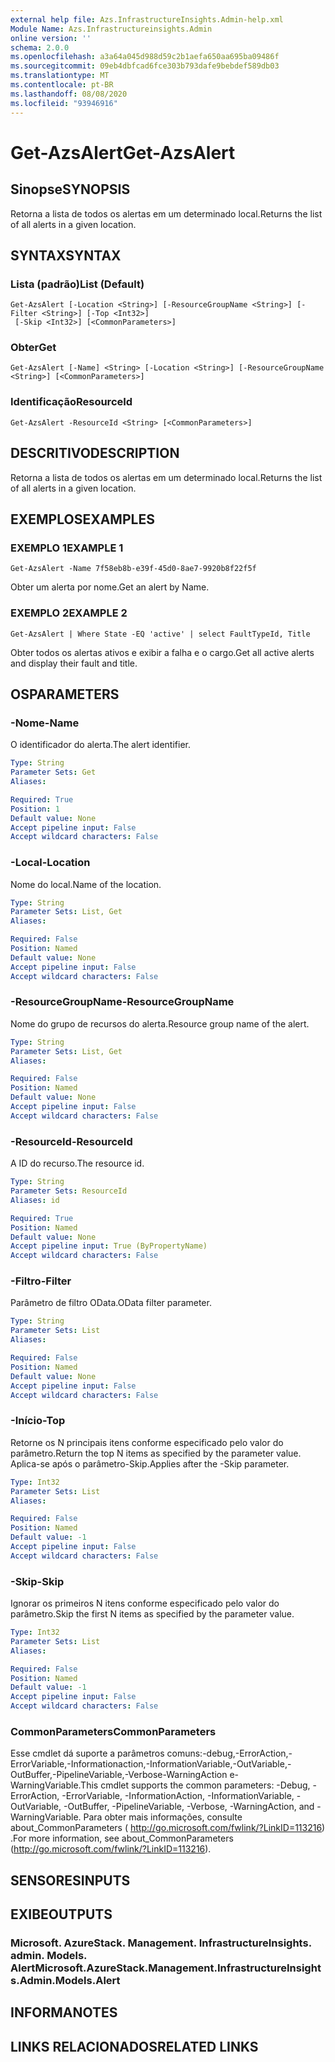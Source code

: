 ```yaml
---
external help file: Azs.InfrastructureInsights.Admin-help.xml
Module Name: Azs.Infrastructureinsights.Admin
online version: ''
schema: 2.0.0
ms.openlocfilehash: a3a64a045d988d59c2b1aefa650aa695ba09486f
ms.sourcegitcommit: 09eb4dbfcad6fce303b793dafe9bebdef589db03
ms.translationtype: MT
ms.contentlocale: pt-BR
ms.lasthandoff: 08/08/2020
ms.locfileid: "93946916"
---
```

# <span data-ttu-id="0613b-101">Get-AzsAlert</span><span class="sxs-lookup"><span data-stu-id="0613b-101">Get-AzsAlert</span></span>

## <span data-ttu-id="0613b-102">Sinopse</span><span class="sxs-lookup"><span data-stu-id="0613b-102">SYNOPSIS</span></span>
<span data-ttu-id="0613b-103">Retorna a lista de todos os alertas em um determinado local.</span><span class="sxs-lookup"><span data-stu-id="0613b-103">Returns the list of all alerts in a given location.</span></span>

## <span data-ttu-id="0613b-104">SYNTAX</span><span class="sxs-lookup"><span data-stu-id="0613b-104">SYNTAX</span></span>

### <span data-ttu-id="0613b-105">Lista (padrão)</span><span class="sxs-lookup"><span data-stu-id="0613b-105">List (Default)</span></span>
```
Get-AzsAlert [-Location <String>] [-ResourceGroupName <String>] [-Filter <String>] [-Top <Int32>]
 [-Skip <Int32>] [<CommonParameters>]
```

### <span data-ttu-id="0613b-106">Obter</span><span class="sxs-lookup"><span data-stu-id="0613b-106">Get</span></span>
```
Get-AzsAlert [-Name] <String> [-Location <String>] [-ResourceGroupName <String>] [<CommonParameters>]
```

### <span data-ttu-id="0613b-107">Identificação</span><span class="sxs-lookup"><span data-stu-id="0613b-107">ResourceId</span></span>
```
Get-AzsAlert -ResourceId <String> [<CommonParameters>]
```

## <span data-ttu-id="0613b-108">DESCRITIVO</span><span class="sxs-lookup"><span data-stu-id="0613b-108">DESCRIPTION</span></span>
<span data-ttu-id="0613b-109">Retorna a lista de todos os alertas em um determinado local.</span><span class="sxs-lookup"><span data-stu-id="0613b-109">Returns the list of all alerts in a given location.</span></span>

## <span data-ttu-id="0613b-110">EXEMPLOS</span><span class="sxs-lookup"><span data-stu-id="0613b-110">EXAMPLES</span></span>

### <span data-ttu-id="0613b-111">EXEMPLO 1</span><span class="sxs-lookup"><span data-stu-id="0613b-111">EXAMPLE 1</span></span>
```
Get-AzsAlert -Name 7f58eb8b-e39f-45d0-8ae7-9920b8f22f5f
```

<span data-ttu-id="0613b-112">Obter um alerta por nome.</span><span class="sxs-lookup"><span data-stu-id="0613b-112">Get an alert by Name.</span></span>

### <span data-ttu-id="0613b-113">EXEMPLO 2</span><span class="sxs-lookup"><span data-stu-id="0613b-113">EXAMPLE 2</span></span>
```
Get-AzsAlert | Where State -EQ 'active' | select FaultTypeId, Title
```

<span data-ttu-id="0613b-114">Obter todos os alertas ativos e exibir a falha e o cargo.</span><span class="sxs-lookup"><span data-stu-id="0613b-114">Get all active alerts and display their fault and title.</span></span>

## <span data-ttu-id="0613b-115">OS</span><span class="sxs-lookup"><span data-stu-id="0613b-115">PARAMETERS</span></span>

### <span data-ttu-id="0613b-116">-Nome</span><span class="sxs-lookup"><span data-stu-id="0613b-116">-Name</span></span>
<span data-ttu-id="0613b-117">O identificador do alerta.</span><span class="sxs-lookup"><span data-stu-id="0613b-117">The alert identifier.</span></span>

```yaml
Type: String
Parameter Sets: Get
Aliases:

Required: True
Position: 1
Default value: None
Accept pipeline input: False
Accept wildcard characters: False
```

### <span data-ttu-id="0613b-118">-Local</span><span class="sxs-lookup"><span data-stu-id="0613b-118">-Location</span></span>
<span data-ttu-id="0613b-119">Nome do local.</span><span class="sxs-lookup"><span data-stu-id="0613b-119">Name of the location.</span></span>

```yaml
Type: String
Parameter Sets: List, Get
Aliases:

Required: False
Position: Named
Default value: None
Accept pipeline input: False
Accept wildcard characters: False
```

### <span data-ttu-id="0613b-120">-ResourceGroupName</span><span class="sxs-lookup"><span data-stu-id="0613b-120">-ResourceGroupName</span></span>
<span data-ttu-id="0613b-121">Nome do grupo de recursos do alerta.</span><span class="sxs-lookup"><span data-stu-id="0613b-121">Resource group name of the alert.</span></span>

```yaml
Type: String
Parameter Sets: List, Get
Aliases:

Required: False
Position: Named
Default value: None
Accept pipeline input: False
Accept wildcard characters: False
```

### <span data-ttu-id="0613b-122">-ResourceId</span><span class="sxs-lookup"><span data-stu-id="0613b-122">-ResourceId</span></span>
<span data-ttu-id="0613b-123">A ID do recurso.</span><span class="sxs-lookup"><span data-stu-id="0613b-123">The resource id.</span></span>

```yaml
Type: String
Parameter Sets: ResourceId
Aliases: id

Required: True
Position: Named
Default value: None
Accept pipeline input: True (ByPropertyName)
Accept wildcard characters: False
```

### <span data-ttu-id="0613b-124">-Filtro</span><span class="sxs-lookup"><span data-stu-id="0613b-124">-Filter</span></span>
<span data-ttu-id="0613b-125">Parâmetro de filtro OData.</span><span class="sxs-lookup"><span data-stu-id="0613b-125">OData filter parameter.</span></span>

```yaml
Type: String
Parameter Sets: List
Aliases:

Required: False
Position: Named
Default value: None
Accept pipeline input: False
Accept wildcard characters: False
```

### <span data-ttu-id="0613b-126">-Início</span><span class="sxs-lookup"><span data-stu-id="0613b-126">-Top</span></span>
<span data-ttu-id="0613b-127">Retorne os N principais itens conforme especificado pelo valor do parâmetro.</span><span class="sxs-lookup"><span data-stu-id="0613b-127">Return the top N items as specified by the parameter value.</span></span>
<span data-ttu-id="0613b-128">Aplica-se após o parâmetro-Skip.</span><span class="sxs-lookup"><span data-stu-id="0613b-128">Applies after the -Skip parameter.</span></span>

```yaml
Type: Int32
Parameter Sets: List
Aliases:

Required: False
Position: Named
Default value: -1
Accept pipeline input: False
Accept wildcard characters: False
```

### <span data-ttu-id="0613b-129">-Skip</span><span class="sxs-lookup"><span data-stu-id="0613b-129">-Skip</span></span>
<span data-ttu-id="0613b-130">Ignorar os primeiros N itens conforme especificado pelo valor do parâmetro.</span><span class="sxs-lookup"><span data-stu-id="0613b-130">Skip the first N items as specified by the parameter value.</span></span>

```yaml
Type: Int32
Parameter Sets: List
Aliases:

Required: False
Position: Named
Default value: -1
Accept pipeline input: False
Accept wildcard characters: False
```

### <span data-ttu-id="0613b-131">CommonParameters</span><span class="sxs-lookup"><span data-stu-id="0613b-131">CommonParameters</span></span>
<span data-ttu-id="0613b-132">Esse cmdlet dá suporte a parâmetros comuns:-debug,-ErrorAction,-ErrorVariable,-Informationaction,-InformationVariable,-OutVariable,-OutBuffer,-PipelineVariable,-Verbose-WarningAction e-WarningVariable.</span><span class="sxs-lookup"><span data-stu-id="0613b-132">This cmdlet supports the common parameters: -Debug, -ErrorAction, -ErrorVariable, -InformationAction, -InformationVariable, -OutVariable, -OutBuffer, -PipelineVariable, -Verbose, -WarningAction, and -WarningVariable.</span></span> <span data-ttu-id="0613b-133">Para obter mais informações, consulte about_CommonParameters ( http://go.microsoft.com/fwlink/?LinkID=113216) .</span><span class="sxs-lookup"><span data-stu-id="0613b-133">For more information, see about_CommonParameters (http://go.microsoft.com/fwlink/?LinkID=113216).</span></span>

## <span data-ttu-id="0613b-134">SENSORES</span><span class="sxs-lookup"><span data-stu-id="0613b-134">INPUTS</span></span>

## <span data-ttu-id="0613b-135">EXIBE</span><span class="sxs-lookup"><span data-stu-id="0613b-135">OUTPUTS</span></span>

### <span data-ttu-id="0613b-136">Microsoft. AzureStack. Management. InfrastructureInsights. admin. Models. Alert</span><span class="sxs-lookup"><span data-stu-id="0613b-136">Microsoft.AzureStack.Management.InfrastructureInsights.Admin.Models.Alert</span></span>

## <span data-ttu-id="0613b-137">INFORMA</span><span class="sxs-lookup"><span data-stu-id="0613b-137">NOTES</span></span>

## <span data-ttu-id="0613b-138">LINKS RELACIONADOS</span><span class="sxs-lookup"><span data-stu-id="0613b-138">RELATED LINKS</span></span>
